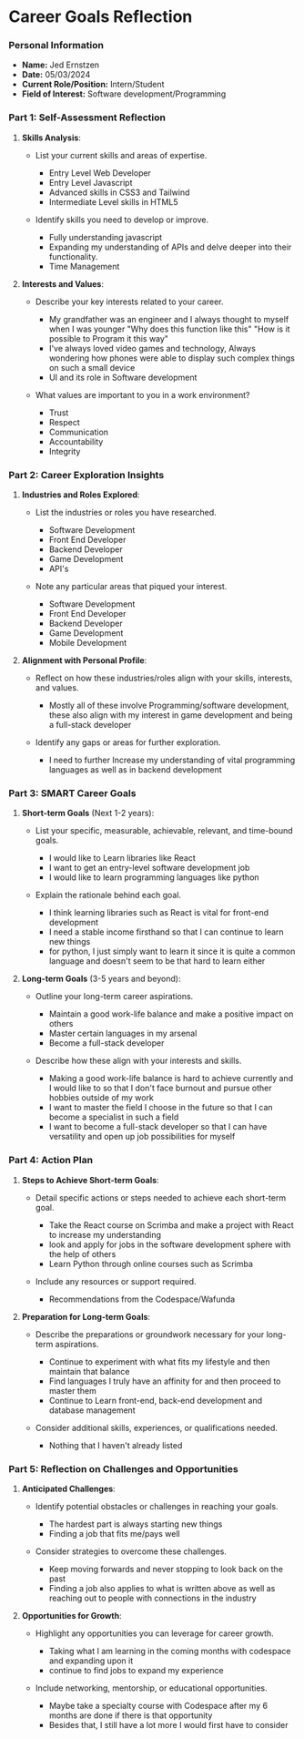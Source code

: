 
# Career Goals Reflection

### Personal Information

- **Name:** Jed Ernstzen
- **Date:** 05/03/2024
- **Current Role/Position:** Intern/Student
- **Field of Interest:** Software development/Programming

### Part 1: Self-Assessment Reflection

1. **Skills Analysis**:
    
    - List your current skills and areas of expertise.
      - Entry Level Web Developer
      - Entry Level Javascript
      - Advanced skills in CSS3 and Tailwind
      - Intermediate Level skills in HTML5

    - Identify skills you need to develop or improve.
      - Fully understanding javascript
      - Expanding my understanding of APIs and delve deeper into their functionality.
      - Time Management

2. **Interests and Values**:
    
    - Describe your key interests related to your career.
      - My grandfather was an engineer and I always thought to myself when I was younger "Why does this function like this" "How is it possible to Program it this way"
      - I've always loved video games and technology, Always wondering how phones were able to display such complex things on such a small device
      - UI and its role in Software development

    - What values are important to you in a work environment?
      - Trust
      - Respect
      - Communication
      - Accountability
      - Integrity

### Part 2: Career Exploration Insights

1. **Industries and Roles Explored**:
    
    - List the industries or roles you have researched.
       - Software Development
       - Front End Developer
       - Backend Developer
       - Game Development
       - API's

    - Note any particular areas that piqued your interest.
       - Software Development
       - Front End Developer
       - Backend Developer
       - Game Development
       - Mobile Development

2. **Alignment with Personal Profile**:
    
    - Reflect on how these industries/roles align with your skills, interests, and values.
      - Mostly all of these involve Programming/software development, these also align with my interest in game development and being a full-stack developer 

    - Identify any gaps or areas for further exploration.
      - I need to further Increase my understanding of vital programming languages as well as in backend development

### Part 3: SMART Career Goals

1. **Short-term Goals** (Next 1-2 years):
    
    - List your specific, measurable, achievable, relevant, and time-bound goals.
      - I would like to Learn libraries like React
      - I want to get an entry-level software development job
      - I would like to learn programming languages like python

    - Explain the rationale behind each goal.
      - I think learning libraries such as React is vital for front-end development
      - I need a stable income firsthand so that I can continue to learn new things
      - for python, I just simply want to learn it since it is quite a common language and doesn't seem to be that hard to learn either

2. **Long-term Goals** (3-5 years and beyond):
    
    - Outline your long-term career aspirations.
      - Maintain a good work-life balance and make a positive impact on others
      - Master certain languages in my arsenal
      - Become a full-stack developer

    - Describe how these align with your interests and skills.
      - Making a good work-life balance is hard to achieve currently and I would like to so that I don't face burnout and pursue other hobbies outside of my work
      - I want to master the field I choose in the future so that I can become a specialist in such a field
      - I want to become a full-stack developer so that I can have versatility and open up job possibilities for myself

### Part 4: Action Plan

1. **Steps to Achieve Short-term Goals**:
    
    - Detail specific actions or steps needed to achieve each short-term goal.
      - Take the React course on Scrimba and make a project with React to increase my understanding
      - look and apply for jobs in the software development sphere with the help of others
      - Learn Python through online courses such as Scrimba

    - Include any resources or support required.
      - Recommendations from the Codespace/Wafunda

2. **Preparation for Long-term Goals**:
    
    - Describe the preparations or groundwork necessary for your long-term aspirations.
      - Continue to experiment with what fits my lifestyle and then maintain that balance
      - Find languages I truly have an affinity for and then proceed to master them
      - Continue to Learn front-end, back-end development and database management

    - Consider additional skills, experiences, or qualifications needed.
      - Nothing that I haven't already listed
      

### Part 5: Reflection on Challenges and Opportunities

1. **Anticipated Challenges**:
   
    - Identify potential obstacles or challenges in reaching your goals.
      - The hardest part is always starting new things
      - Finding a job that fits me/pays well

    - Consider strategies to overcome these challenges.
      - Keep moving forwards and never stopping to look back on the past
      - Finding a job also applies to what is written above as well as reaching out to people with connections in the industry

2. **Opportunities for Growth**:
    
    - Highlight any opportunities you can leverage for career growth.
      - Taking what I am learning in the coming months with codespace and expanding upon it
      - continue to find jobs to expand my experience

    - Include networking, mentorship, or educational opportunities.
      - Maybe take a specialty course with Codespace after my 6 months are done if there is that opportunity
      - Besides that, I still have a lot more I would first have to consider


